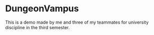 # DungeonVampus
This is a demo made by me and three of my teammates for university discipline in the third semester.

